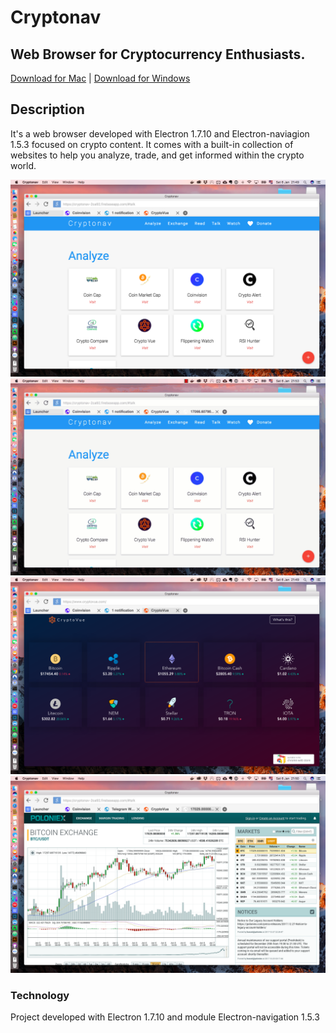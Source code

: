 # Cryptonav
## Web Browser for Cryptocurrency Enthusiasts.
[Download for Mac](https://www.amazon.com/clouddrive/share/RlKNvUwyF7pNvFYJo9pnXFYKrTTCANQQSzimw82A9Dx) | [Download for Windows](https://www.amazon.com/clouddrive/share/xjMxgPxfsI6hvoUCUAJ5sxdtDXgfuRQUmyPnBUHlHp7)

## Description
It's a web browser developed with Electron 1.7.10 and Electron-naviagion 1.5.3 focused on crypto content. It comes with a built-in collection of websites to help you analyze, trade, and get informed within the crypto world.

![](previews/launcher.PNG) ![](previews/nav.gif)![](previews/analyze.png) ![](previews/exchange.png)

### Technology
Project developed with Electron 1.7.10 and module Electron-navigation 1.5.3
